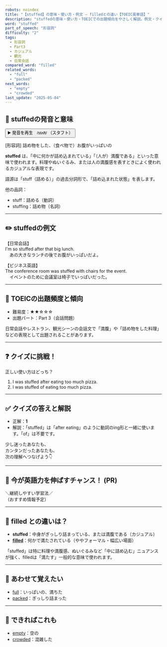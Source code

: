 ```yaml
---
robots: noindex
title: "【stuffed】の意味・使い方・例文 ― filledとの違い【TOEIC英単語】"
description: "stuffedの意味・使い方・TOEICでの出題傾向をやさしく解説。例文・クイズ付きでfilledとの違いもわかりやすく学べます。"
word: "stuffed"
part_of_speech: "形容詞"
difficulty: "2"
tags:
  - 形容詞
  - Part3
  - カジュアル
  - 観光
  - 日常会話
compared_word: "filled"
related_words:
  - "full"
  - "packed"
next_words:
  - "empty"
  - "crowded"
last_update: "2025-05-04"
---
```


## 🔰 stuffedの発音と意味

<button class="play-audio" onclick="playTTS('stuffed')">
  <span class="play-audio-main">
    ▶️ 発音を再生　/stʌft/
  </span>
  <span class="play-audio-sub">
    （スタフト）
  </span>
</button>

[形容詞] 詰め物をした、（食べ物で）お腹がいっぱいの

**stuffed** は、「中に何かが詰め込まれている」「（人が）満腹である」といった意味で使われます。料理やぬいぐるみ、または人の満腹感を表すときによく使われるカジュアルな表現です。

語源は「stuff（詰める）」の過去分詞形で、「詰め込まれた状態」を表します。

他の品詞：  
- stuff：詰める（動詞）
- stuffing：詰め物（名詞）

---

## ✏️ stuffedの例文

【日常会話】  
I'm so stuffed after that big lunch.  
　あの大きなランチの後でお腹がいっぱいだよ。

【ビジネス英語】  
The conference room was stuffed with chairs for the event.  
　イベントのために会議室は椅子でいっぱいだった。

---

## 🎯 TOEICの出題頻度と傾向

- 難易度：★★☆☆☆
- 出題パート：Part 3（会話問題）

日常会話やレストラン、観光シーンの会話文で「満腹」や「詰め物をした料理」などの表現として出題されることがあります。

---

## ❓ クイズに挑戦！

正しい使い方はどっち？

1. I was stuffed after eating too much pizza.  
2. I was stuffed of eating too much pizza.

---

## ✅ クイズの答えと解説

- 正解：**1**
- 解説：「stuffed」は「after eating」のように動詞のing形と一緒に使います。「of」は不要です。

少し迷ったあなたも、  
カンタンだったあなたも、  
次の理解へつなげよう👇️

---

## 🚀 今が英語力を伸ばすチャンス！ (PR)

<div class="info-center">
＼継続しやすい学習法／<br>  
（おすすめ情報予定）
</div>

---

## 🤔  filled との違いは？

- **stuffed**：中身がぎっしり詰まっている、または満腹である（カジュアル）
- **[filled](/filled)**：何かで満たされている（ややフォーマル・幅広い場面）

「stuffed」は特に料理や満腹感、ぬいぐるみなど「中に詰め込む」ニュアンスが強く、filledは「満たす」一般的な意味で使われます。

---

## 🧩 あわせて覚えたい

- [full](/full)：いっぱいの、満ちた
- [packed](/packed)：ぎっしり詰まった

---

## 📖 できればこれも

- [empty](/empty)：空の
- [crowded](/crowded)：混雑した

<!-- cvid: aid34_bid09 -->
